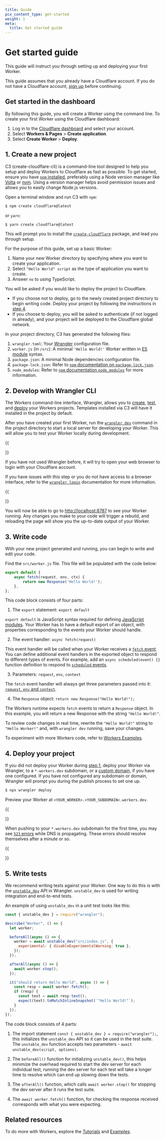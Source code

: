 ```yaml
---
title: Guide
pcx_content_type: get-started
weight: 1
meta:
  title: Get started guide
---
```


# Get started guide

This guide will instruct you through setting up and deploying your first Worker. 

This guide assumes that you already have a Cloudflare account. If you do not have a Cloudflare account, [sign up](https://dash.cloudflare.com/sign-up/workers-and-pages) before continuing.

## Get started in the dashboard

By following this guide, you will create a Worker using the command line. To create your first Worker using the Cloudflare dashboard:

1. Log in to the [Cloudflare dashboard](https://dash.cloudflare.com) and select your account.
2. Select **Workers & Pages** > **Create application**.
3. Select **Create Worker** > **Deploy**.

## 1. Create a new project

C3 (create-cloudflare-cli) is a command-line tool designed to help you setup and deploy Workers to Cloudflare as fast as possible. To get started, ensure you have [`npm` installed](https://docs.npmjs.com/getting-started), preferably using a Node version manager like [Volta](https://volta.sh/) or [nvm](https://github.com/nvm-sh/nvm). Using a version manager helps avoid permission issues and allows you to easily change Node.js versions.

Open a terminal window and run C3 with `npm`:

```sh
$ npm create cloudflare@latest
```

or `yarn`:

```sh
$ yarn create cloudflare@latest
```

This will prompt you to install the [`create-cloudflare`](https://www.npmjs.com/package/create-cloudflare) package, and lead you through setup.

For the purpose of this guide, set up a basic Worker:

1. Name your new Worker directory by specifying where you want to create your application.
2. Select `"Hello World" script` as the type of application you want to create.
3. Answer `no` to using TypeScript.

You will be asked if you would like to deploy the project to Cloudflare. 

* If you choose not to deploy, go to the newly created project directory to begin writing code. Deploy your project by following the instructions in [step 4](/workers/get-started/guide/#4-deploy-your-project). 
* If you choose to deploy, you will be asked to authenticate (if not logged in already), and your project will be deployed to the Cloudflare global network.

In your project directory, C3 has generated the following files:

1. `wrangler.toml`: Your [Wrangler](/workers/wrangler/configuration/#example) configuration file.
2. `worker.js` (in `/src`): A minimal `'Hello World!'` Worker written in [ES module](/workers/learning/migrate-to-module-workers/) syntax.
3. `package.json`: A minimal Node dependencies configuration file.
4. `package-lock.json`: Refer to [`npm` documentation on `package-lock.json`](https://docs.npmjs.com/cli/v9/configuring-npm/package-lock-json).
5. `node_modules`: Refer to [`npm` documentation `node_modules`](https://docs.npmjs.com/cli/v7/configuring-npm/folders#node-modules) for more information.

## 2. Develop with Wrangler CLI

The Workers command-line interface, Wrangler, allows you to [create](/workers/wrangler/commands/#init), [test](/workers/wrangler/commands/#dev), and [deploy](/workers/wrangler/commands/#deploy) your Workers projects. Templates installed via C3 will have it installed in the project by default.

After you have created your first Worker, run the [`wrangler dev`](/workers/wrangler/commands/#dev) command in the project directory to start a local server for developing your Worker. This will allow you to test your Worker locally during development.

{{<Aside type="note">}}

If you have not used Wrangler before, it will try to open your web browser to login with your Cloudflare account.

If you have issues with this step or you do not have access to a browser interface, refer to the [`wrangler login`](/workers/wrangler/commands/#login) documentation for more information.

{{</Aside>}}

You will now be able to go to [http://localhost:8787](http://localhost:8787) to see your Worker running. Any changes you make to your code will trigger a rebuild, and reloading the page will show you the up-to-date output of your Worker.

## 3. Write code

With your new project generated and running, you can begin to write and edit your code.

Find the `src/worker.js` file. This file will be populated with the code below:

```js
export default {
	async fetch(request, env, ctx) {
		return new Response('Hello World!');
	},
};
```

This code block consists of four parts:

1. The `export` statement: `export default`

`export default` is JavaScript syntax required for defining [JavaScript modules](https://developer.mozilla.org/en-US/docs/Web/JavaScript/Guide/Modules#default_exports_versus_named_exports). Your Worker has to have a default export of an object, with properties corresponding to the events your Worker should handle.

2. The event handler: `async fetch(request)`

This event handler will be called when your Worker receives a [`fetch` event](/workers/runtime-apis/fetch-event/). You can define additional event handlers in the exported object to respond to different types of events. For example, add an `async scheduled(event) {}` function definition to respond to [`scheduled` events](/workers/runtime-apis/scheduled-event/).

3. Parameters: `request`, `env`, `context`

The `fetch` event handler will always get three parameters passed into it: [`request`, `env` and `context`](/workers/runtime-apis/fetch-event/#syntax-module-worker).

4. The `Response` object: `return new Response("Hello World!");`

The Workers runtime expects `fetch` events to return a `Response` object. In this example, you will return a new Response with the string `"Hello World!"`.

To review code changes in real time, rewrite the `"Hello World!"` string to `"Hello Worker!"` and, with `wrangler dev` running, save your changes.

To experiment with more Workers code, refer to [Workers Examples](/workers/examples/).

## 4. Deploy your project

If you did not deploy your Worker during [step 1](/workers/get-started/guide/#1-create-a-new-project), deploy your Worker via Wrangler, to a `*.workers.dev` subdomain, or a [custom domain](/workers/platform/triggers/custom-domains/), if you have one configured. If you have not configured any subdomain or domain, Wrangler will prompt you during the publish process to set one up.

```sh
$ npx wrangler deploy
```

Preview your Worker at `<YOUR_WORKER>.<YOUR_SUBDOMAIN>.workers.dev`.

{{<Aside type="note" header="Note">}}

When pushing to your `*.workers.dev` subdomain for the first time, you may see [`523` errors](https://support.cloudflare.com/hc/articles/115003011431#523error) while DNS is propagating. These errors should resolve themselves after a minute or so.

{{</Aside>}}

## 5. Write tests

We recommend writing tests against your Worker. One way to do this is with the [`unstable_dev`](/workers/wrangler/api/#unstable_dev) API in Wrangler. `unstable_dev` is used for writing integration and end-to-end tests.

An example of using `unstable_dev` in a unit test looks like this:

```js
const { unstable_dev } = require("wrangler");

describe("Worker", () => {
  let worker;

  beforeAll(async () => {
    worker = await unstable_dev("src/index.js", {
      experimental: { disableExperimentalWarning: true },
    });
  });

  afterAll(async () => {
    await worker.stop();
  });

  it("should return Hello World", async () => {
    const resp = await worker.fetch();
    if (resp) {
      const text = await resp.text();
      expect(text).toMatchInlineSnapshot(`"Hello World!"`);
    }
  });
});
```

The code block consists of 4 parts:

1. The import statement `const { unstable_dev } = require("wrangler");`, this initializes the `unstable_dev` API so it can be used in the test suite. The `unstable_dev` function accepts two parameters - `await unstable_dev(script, options)`.

2. The `beforeAll()` function for initializing `unstable_dev()`, this helps minimize the overhead required to start the dev server for each individual test, running the dev server for each test will take a longer time to resolve which can end up slowing down the tests.

3. The `afterAll()` function, which calls `await worker.stop()` for stopping the dev server after it runs the test suite.

4. The `await worker.fetch()` function, for checking the response received corresponds with what you were expecting.

## Related resources

To do more with Workers, explore the [Tutorials](/workers/tutorials/) and [Examples](/workers/examples/).
